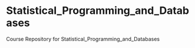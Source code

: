 # Statistical_Programming_and_Databases
Course Repository for Statistical_Programming_and_Databases
